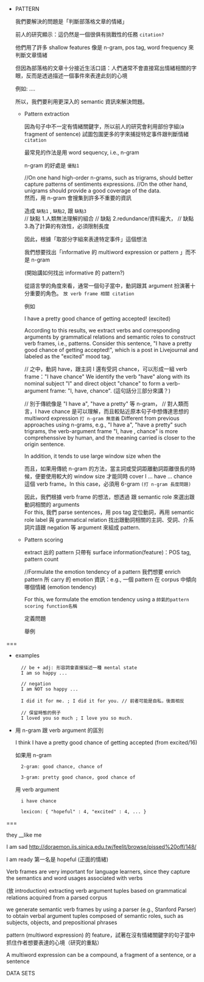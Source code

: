 - PATTERN

	我們要解決的問題是「判斷部落格文章的情緒」
	
	前人的研究顯示：這仍然是一個很俱有挑戰性的任務 `citation?`
	
	他們用了許多 shallow features 像是 n-gram, pos tag, word frequency 來判斷文章情緒
		
	但因為部落格的文章十分接近生活口語：人們通常不會直接寫出情緒相關的字眼，反而是透過描述一個事件來表達此刻的心境
	
	例如: ....
	
	所以，我們要利用更深入的 semantic 資訊來解決問題。

	- Pattern extraction
	
		因為句子中不一定有情緒關鍵字，所以前人的研究會利用部份字組(a fragment of sentence) 試圖包圍更多的字來捕捉特定事件跟判斷情緒 `citation` 
		
		最常見的作法是用 word sequency, i.e., n-gram
		
		n-gram 的好處是 `優點1`
		
		//On one hand high-order n-grams, such as trigrams, should better capture patterns of sentiments expressions. 
		//On the other hand, unigrams should provide a good coverage of the data.		
		然而，用 n-gram 會搜集到許多不重要的資訊 
		
		造成 `缺點1` , `缺點2`, 跟 `缺點3`  
		// 缺點 1.人類無法理解的組合 
		// 缺點 2.redundance/資料龐大，
		// 缺點 3.為了計算的有效性，必須限制長度
		
		因此，根據「取部分字組來表達特定事件」這個想法
		
		我們想要找出「informative 的 multiword expression or pattern 」而不是 n-gram
		
		(開始講如何找出 informative 的 pattern?)
		
		從語言學的角度來看，通常一個句子當中，動詞跟其 argument 扮演著十分重要的角色。 `放 verb frame 相關 citation`
		
		例如
		
		I have a pretty good chance of getting accepted!  (excited)
		
		According to this results, we extract verbs and corresponding arguments by grammatical relations and semantic roles to construct verb frames, i.e., patterns. 		Consider this sentence, "I have a pretty good chance of getting accepted!", which is a post in Livejournal and labeled as the "excited" mood tag.
		
		// 之中，動詞 have，跟主詞 I 還有受詞 chance，可以形成一組 verb frame："I have chance"
		We identify the verb "have" along with its nominal subject "I" and direct object "chance" to form a verb-argument frame: "I, have, chance". (這句話分三部分來講？)
		
		// 別于傳統像是 "I have a", "have a pretty" 等 n-gram，
		// 對人類而言，I have chance 是可以理解，而且較貼近原本句子中想傳達思想的 multiword expression `打 n-gram 無意義`
		Different from previous approaches using n-grams, e.g., "I have a", "have a pretty" such trigrams, the verb-argument frame "I, have , chance" is more comprehenssive by human, and the meaning carried is closer to the origin sentence.
		
		In addition, it tends to use large window size when the 
		
		而且，如果用傳統 n-gram 的方法，當主詞或受詞距離動詞距離很長的時候，便要使用較大的 window size 才能同時 cover I ... have ... chance 這個 verb frame。In this case，必須用 6-gram   `(打 n-gram 長度問題)`
		
		因此，我們根據 verb frame 的想法，想透過  跟 semantic role 來選出跟動詞相關的 arguments		
		For this, 我們 parse sentences，用 pos tag 定位動詞，再用 semantic role label 與 grammatical relation 找出跟動詞相關的主詞、受詞、介系詞片語跟 negation 等 argument 來組成 pattern.
		
		
	- Pattern scoring
		
		extract 出的 pattern 只帶有 surface information(feature)：POS tag, pattern count
		
		//Formulate the emotion tendency of a pattern
		我們想要 enrich pattern 所 carry 的 emotion 資訊：e.g., 一個 pattern 在 corpus 中傾向哪個情緒 (emotion tendency)
		
		For this, we formulate the emotion tendency using a `帥氣的pattern scoring function名稱`
		
		定義問題
		
		舉例
		
		
		
		
		
===
- examples
		
		// be + adj: 形容詞會直接描述一種 mental state
		I am so happy ...
		
		// negation
		I am NOT so happy ...
		
		I did it for me. ; I did it for you. // 前者可能是自私，後面相反
		
		// 保留時態的例子
		I loved you so much ; I love you so much.


- 用 n-gram 跟 verb argument 的區別

	I think I have a pretty good chance of getting accepted (from excited/16)

	如果用 n-gram

		2-gram: good chance, chance of

		3-gram: pretty good chance, good chance of

	用 verb argument

		i have chance

		lexicon: { "hopeful" : 4, "excited" : 4, ... }

===

they __like me


I am sad
http://doraemon.iis.sinica.edu.tw/feelit/browse/pissed%20off/148/

I am ready
第一名是 hopeful (正面的情緒)


Verb frames are very important for language learners, since they capture the semantics and word usages associated with verbs

(放 introduction)
extracting verb argument tuples based on grammatical relations acquired from a parsed corpus

we generate semantic verb frames by using a parser (e.g., Stanford Parser) to obtain verbal argument tuples composed of semantic roles, such as subjects, objects, and prepositional phrases


pattern (multiword expression) 的 feature，試著在沒有情緒關鍵字的句子當中抓住作者想要表達的心境（研究的重點）

A multiword expression can be a compound, a fragment of a sentence, or a sentence


DATA SETS